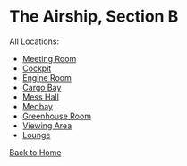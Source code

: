 # The Airship, Section B

All Locations:
* [Meeting Room](https://astreatss.github.io/PD-Season-2-Archive/section_b/Danganronpa_%20Prospective%20Despair%20-%20The%20Airship%2C%20Section%20B%20(KG)%20-%20meeting-room%20%5B819244177568563240%5D.html)
* [Cockpit](https://astreatss.github.io/PD-Season-2-Archive/section_b/Danganronpa_%20Prospective%20Despair%20-%20The%20Airship%2C%20Section%20B%20(KG)%20-%20cockpit%20%5B819244415335792701%5D.html)
* [Engine Room](https://astreatss.github.io/PD-Season-2-Archive/section_b/Danganronpa_%20Prospective%20Despair%20-%20The%20Airship%2C%20Section%20B%20(KG)%20-%20engine-room%20%5B819244665277775892%5D.html)
* [Cargo Bay](https://astreatss.github.io/PD-Season-2-Archive/section_b/Danganronpa_%20Prospective%20Despair%20-%20The%20Airship%2C%20Section%20B%20(KG)%20-%20cargo-bay%20%5B819245305298944000%5D.html)
* [Mess Hall](https://astreatss.github.io/PD-Season-2-Archive/section_b/Danganronpa_%20Prospective%20Despair%20-%20The%20Airship%2C%20Section%20B%20(KG)%20-%20mess-hall%20%5B834783082011033660%5D.html)
* [Medbay](https://astreatss.github.io/PD-Season-2-Archive/section_b/Danganronpa_%20Prospective%20Despair%20-%20The%20Airship%2C%20Section%20B%20(KG)%20-%20medbay%20%5B834931957237415967%5D.html)
* [Greenhouse Room](https://astreatss.github.io/PD-Season-2-Archive/section_b/Danganronpa_%20Prospective%20Despair%20-%20The%20Airship%2C%20Section%20B%20(KG)%20-%20greenhouse-room%20%5B838212202019684393%5D.html)
* [Viewing Area](https://astreatss.github.io/PD-Season-2-Archive/section_b/Danganronpa_%20Prospective%20Despair%20-%20The%20Airship%2C%20Section%20B%20(KG)%20-%20viewing-area%20%5B838212323448455189%5D.html)
* [Lounge](https://astreatss.github.io/PD-Season-2-Archive/section_b/Danganronpa_%20Prospective%20Despair%20-%20The%20Airship%2C%20Section%20B%20(KG)%20-%20lounge%20%5B838212422938132530%5D.html)

[Back to Home](https://astreatss.github.io/PD-Season-2-Archive/)
